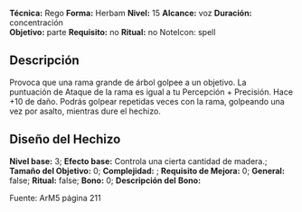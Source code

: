 
**Técnica:** Rego
**Forma:** Herbam
**Nivel:** 15
**Alcance:** voz 
**Duración:** concentración  
**Objetivo:** parte
**Requisito:** no
**Ritual:** no
NoteIcon: spell




## Descripción 
<p>Provoca que una rama grande de árbol golpee a un objetivo. La puntuación de Ataque de la rama es igual a tu Percepción + Precisión. Hace +10 de daño. Podrás golpear repetidas veces con la rama, golpeando una vez por asalto, mientras dure el hechizo.</p>

## Diseño del Hechizo 

**Nivel base:** 3; **Efecto base:** Controla una cierta cantidad de madera.;  **Tamaño del **Objetivo:**** 0; **Complejidad:** ; **Requisito de Mejora:** 0; **General:** false; **Ritual:** false; **Bono:** 0; **Descripción del** **Bono:** 

Fuente: ArM5 página 211